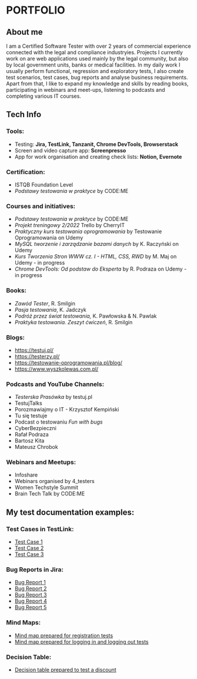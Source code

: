 # PORTFOLIO

## About me
I am a Certified Software Tester with over 2 years of commercial experience connected with the legal and compliance industryies. Projects I currently work on are web applications used mainly by the legal community, but also by local government units, banks or medical facilities. In my daily work I usually perform functional, regression and exploratory tests, I also create test scenarios, test cases, bug reports and analyse business requirements. Apart from that, I like to expand my knowledge and skills by reading books, participating in webinars and meet-ups, listening to podcasts and completing various IT courses.

## Tech Info

### Tools:
* Testing: **Jira, TestLink, Tanzanit, Chrome DevTools, Browserstack**
* Screen and video capture app: **Screenpresso**
* App for work organisation and creating check lists: **Notion, Evernote**

### Certification:
* ISTQB Foundation Level
* *Podstawy testowania w praktyce* by CODE:ME

### Courses and initiatives:
* *Podstawy testowania w praktyce* by CODE:ME
* *Projekt treningowy 2/2022* Trello by CherryIT
* *Praktyczny kurs testowania oprogramowania* by Testowanie Oprogramowania on Udemy
* *MySQL tworzenie i zarządzanie bazami danych* by K. Raczyński on Udemy
* *Kurs Tworzenia Stron WWW cz. I - HTML, CSS, RWD* by M. Maj on Udemy - in progress
* *Chrome DevTools: Od podstaw do Eksperta* by R. Podraza on Udemy - in progress

### Books:
* *Zawód Tester*, R. Smilgin
* *Pasja testowania*, K. Jadczyk
* *Podróż przez świat testowania,* K. Pawłowska & N. Pawlak
* *Praktyka testowania. Zeszyt ćwiczeń*, R. Smilgin

### Blogs:
* https://testuj.pl/
* https://testerzy.pl/
* https://testowanie-oprogramowania.pl/blog/
* https://www.wyszkolewas.com.pl/

  

### Podcasts and YouTube Channels:
* *Testerska Prasówka* by testuj.pl
* TestujTalks
* Porozmawiajmy o IT - Krzysztof Kempiński
* Tu się testuje
* Podcast o testowaniu *Fun with bugs*
* CyberBezpieczni
* Rafał Podraza
* Bartosz Kita
* Mateusz Chrobok

  

### Webinars and Meetups: 
* Infoshare
* Webinars organised by 4_testers
* Women Techstyle Summit
* Brain Tech Talk by CODE:ME
  

## My test documentation examples:

### Test Cases in TestLink:
* [Test Case 1](https://drive.google.com/file/d/1u1Ra1q_qG5YLDRfhLVFf_SWhI3_TXXmE/view?usp=drive_link)
* [Test Case 2](https://drive.google.com/file/d/1_JgNQ65edkReWTCfYfKR51ewwmWsSbgG/view?usp=drive_link)
* [Test Case 3](https://drive.google.com/file/d/168qrBxyFL66QuN2B26NitAjQZc89--r5/view?usp=drive_link)

### Bug Reports in Jira:
* [Bug Report 1](https://drive.google.com/file/d/1EQxoihS2Elu9uRI5jCsY7HJ-EibG7hG-/view?usp=drive_link)
* [Bug Report 2](https://drive.google.com/file/d/1o3K6nezXKndG9x4xvFXF6p0jaOWU5HWT/view?usp=drive_link)
* [Bug Report 3](https://drive.google.com/file/d/1hJDHfObHUTAj-kDufAB3V3cBVOr9XfIt/view?usp=drive_link)
* [Bug Report 4](https://drive.google.com/file/d/1Obrnm5A9OwyOpSqxt2nKC1JSnylvHHqq/view?usp=drive_link)
* [Bug Report 5](https://drive.google.com/file/d/1kwRHYLCVHJSmHgeaTCj_4KicnQigKCnT/view?usp=drive_link)

### Mind Maps:
* [Mind map prepared for registration tests](https://drive.google.com/file/d/1CHsaK2VHwJx8oldIpWXcqaN4z6xTXKkD/view?usp=drive_link)
* [Mind map prepared for logging in and logging out tests](https://drive.google.com/file/d/1VRv92oxs0guVyalZanf9i6okQ6HT97nj/view?usp=drive_link)

### Decision Table:
* [Decision table prepared to test a discount](https://drive.google.com/file/d/1KfsL3rEE4ia7Bd3OZ6c-kezqdqRcUFSS/view?usp=drive_link)
